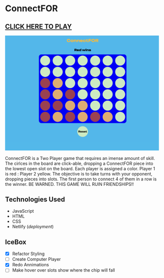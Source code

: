 # ConnectFOR

[CLICK HERE TO PLAY](https://connect4-ms.netlify.app/ "connect4 link")
---------------------
![gameImg](./assets/Screenshot%202022-12-22%20at%209.21.25%20PM.png)



ConnectFOR is a Two Player game that requires an imense amount of skill. The cirlces in the board are click-able, dropping a ConnectFOR piece into the lowest open slot on the board. Each player is assigned a color. Player 1 is red : Player 2 yellow. The objective is to take turns with your opponent, dropping pieces into slots. The first person to connect 4 of them in a row is the winner. BE WARNED. THIS GAME WILL RUIN FRIENDSHIPS!!

## Technologies Used

* JavaScript
* HTML
* CSS
* Netlify (*deployment*)

## IceBox

- [x] Refactor Styling
- [ ] Create Computer Player
- [x] Redo Annimations
- [ ] Make hover over slots show where the chip will fall
